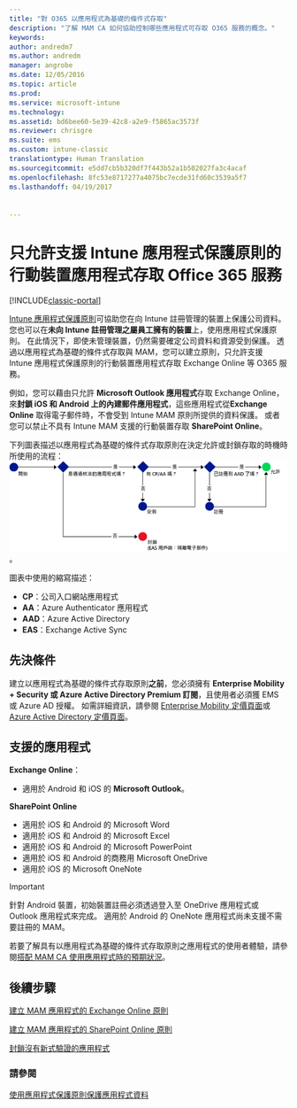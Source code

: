 ```yaml
---
title: "對 O365 以應用程式為基礎的條件式存取"
description: "了解 MAM CA 如何協助控制哪些應用程式可存取 O365 服務的概念。"
keywords: 
author: andredm7
ms.author: andredm
manager: angrobe
ms.date: 12/05/2016
ms.topic: article
ms.prod: 
ms.service: microsoft-intune
ms.technology: 
ms.assetid: bd6bee60-5e39-42c8-a2e9-f5865ac3573f
ms.reviewer: chrisgre
ms.suite: ems
ms.custom: intune-classic
translationtype: Human Translation
ms.sourcegitcommit: e5dd7cb5b320df7f443b52a1b502027fa3c4acaf
ms.openlocfilehash: 8fc53e8717277a4075bc7ecde31fd60c3539a5f7
ms.lasthandoff: 04/19/2017


---
```


# <a name="allow-only-mobile-apps-that-support-intune-app-protection-policies-to-access-office-365-services"></a>只允許支援 Intune 應用程式保護原則的行動裝置應用程式存取 Office 365 服務

[!INCLUDE[classic-portal](../includes/classic-portal.md)]

[Intune 應用程式保護原則](protect-apps-and-data-with-microsoft-intune.md)可協助您在向 Intune 註冊管理的裝置上保護公司資料。 您也可以在**未向 Intune 註冊管理之屬員工擁有的裝置**上，使用應用程式保護原則。  在此情況下，即使未管理裝置，仍然需要確定公司資料和資源受到保護。 透過以應用程式為基礎的條件式存取與 MAM，您可以建立原則，只允許支援 Intune 應用程式保護原則的行動裝置應用程式存取 Exchange Online 等 O365 服務。

例如，您可以藉由只允許 **Microsoft Outlook 應用程式**存取 Exchange Online，來**封鎖 iOS 和 Android 上的內建郵件應用程式**，這些應用程式從**Exchange Online** 取得電子郵件時，不會受到 Intune MAM 原則所提供的資料保護。 或者您可以禁止不具有 Intune MAM 支援的行動裝置存取 **SharePoint Online**。

下列圖表描述以應用程式為基礎的條件式存取原則在決定允許或封鎖存取的時機時所使用的流程：![此圖表顯示所含用以決定要允許或封鎖存取的各種準則](../media/mam-ca-decision-flow_simple.png)。

圖表中使用的縮寫描述：
* **CP**：公司入口網站應用程式
* **AA**：Azure Authenticator 應用程式
* **AAD**：Azure Active Directory
* **EAS**：Exchange Active Sync

## <a name="prerequisites"></a>先決條件
建立以應用程式為基礎的條件式存取原則**之前**，您必須擁有 **Enterprise Mobility + Security 或 Azure Active Directory Premium 訂閱**，且使用者必須獲 EMS 或 Azure AD 授權。 如需詳細資訊，請參閱 [Enterprise Mobility 定價頁面](https://www.microsoft.com/cloud-platform/enterprise-mobility-pricing)或 [Azure Active Directory 定價頁面](https://azure.microsoft.com/pricing/details/active-directory/)。


## <a name="supported-apps"></a>支援的應用程式
**Exchange Online**：
* 適用於 Android 和 iOS 的 **Microsoft Outlook**。

**SharePoint Online**
* 適用於 iOS 和 Android 的 Microsoft Word
* 適用於 iOS 和 Android 的 Microsoft Excel
* 適用於 iOS 和 Android 的 Microsoft PowerPoint
* 適用於 iOS 和 Android 的商務用 Microsoft OneDrive
* 適用於 iOS 的 Microsoft OneNote

>[!IMPORTANT]
>針對 Android 裝置，初始裝置註冊必須透過登入至 OneDrive 應用程式或 Outlook 應用程式來完成。 適用於 Android 的 OneNote 應用程式尚未支援不需要註冊的 MAM。

若要了解具有以應用程式為基礎的條件式存取原則之應用程式的使用者體驗，請參閱[搭配 MAM CA 使用應用程式時的預期狀況](use-apps-with-mam-ca.md)。


## <a name="next-steps"></a>後續步驟
[建立 MAM 應用程式的 Exchange Online 原則](mam-ca-for-exchange-online.md)

[建立 MAM 應用程式的 SharePoint Online 原則](mam-ca-for-sharepoint-online.md)

[封鎖沒有新式驗證的應用程式](block-apps-with-no-modern-authentication.md)

### <a name="see-also"></a>請參閱

[使用應用程式保護原則保護應用程式資料](protect-app-data-using-mobile-app-management-policies-with-microsoft-intune.md)

